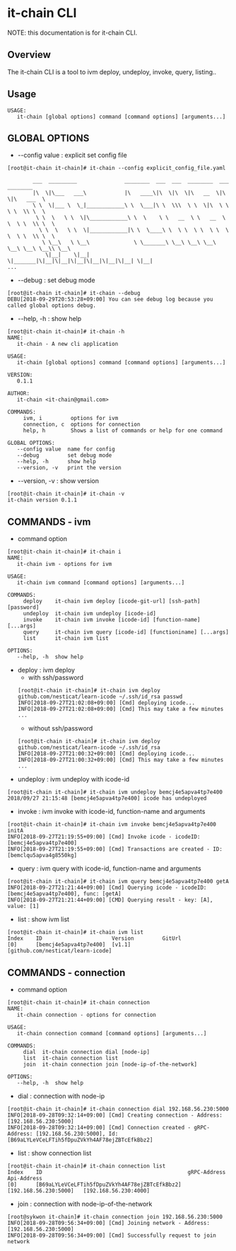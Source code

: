 # it-chain CLI 
 NOTE: this documentation is for it-chain CLI.

## Overview
 The it-chain CLI is a tool to ivm deploy, undeploy, invoke, query, listing..

## Usage
```
USAGE:
   it-chain [global options] command [command options] [arguments...]
```

## GLOBAL OPTIONS
- --config value : explicit set config file 
```
[root@it-chain it-chain]# it-chain --config explicit_config_file.yaml

        ___  _________               ________  ___  ___  ________  ___  ________
        |\  \|\___   ___\            |\   ____\|\  \|\  \|\   __  \|\  \|\   ___  \
        \ \  \|___ \  \_|____________\ \  \___|\ \  \\\  \ \  \|\  \ \  \ \  \\ \  \
         \ \  \   \ \  \|\____________\ \  \    \ \   __  \ \   __  \ \  \ \  \\ \  \
          \ \  \   \ \  \|____________|\ \  \____\ \  \ \  \ \  \ \  \ \  \ \  \\ \  \
           \ \__\   \ \__\              \ \_______\ \__\ \__\ \__\ \__\ \__\ \__\\ \__\
            \|__|    \|__|               \|_______|\|__|\|__|\|__|\|__|\|__|\|__| \|__|
...
```

- --debug : set debug mode
```
[root@it-chain it-chain]# it-chain --debug
DEBU[2018-09-29T20:53:28+09:00] You can see debug log because you called global options debug.
```

- --help, -h : show help
```
[root@it-chain it-chain]# it-chain -h
NAME:
   it-chain - A new cli application

USAGE:
   it-chain [global options] command [command options] [arguments...]

VERSION:
   0.1.1

AUTHOR:
   it-chain <it-chain@gmail.com>

COMMANDS:
     ivm, i         options for ivm
     connection, c  options for connection
     help, h        Shows a list of commands or help for one command

GLOBAL OPTIONS:
   --config value  name for config
   --debug         set debug mode
   --help, -h      show help
   --version, -v   print the version
```
- --version, -v : show version
```
[root@it-chain it-chain]# it-chain -v
it-chain version 0.1.1
```

## COMMANDS - ivm
- command option
```
[root@it-chain it-chain]# it-chain i
NAME:
   it-chain ivm - options for ivm

USAGE:
   it-chain ivm command [command options] [arguments...]

COMMANDS:
     deploy    it-chain ivm deploy [icode-git-url] [ssh-path] [password]
     undeploy  it-chain ivm undeploy [icode-id]
     invoke    it-chain ivm invoke [icode-id] [function-name] [...args]
     query     it-chain ivm query [icode-id] [functioniname] [...args]
     list      it-chain ivm list

OPTIONS:
   --help, -h  show help
```
  - deploy : ivm deploy
    - with ssh/password
    ```
    [root@it-chain it-chain]# it-chain ivm deploy github.com/nesticat/learn-icode ~/.ssh/id_rsa passwd
    INFO[2018-09-27T21:02:08+09:00] [Cmd] deploying icode...
    INFO[2018-09-27T21:02:08+09:00] [Cmd] This may take a few minutes
    ...
    ```
    - without ssh/password
    ```
    [root@it-chain it-chain]# it-chain ivm deploy github.com/nesticat/learn-icode ~/.ssh/id_rsa
    INFO[2018-09-27T21:00:32+09:00] [Cmd] deploying icode...
    INFO[2018-09-27T21:00:32+09:00] [Cmd] This may take a few minutes
    ...
    ```
  - undeploy : ivm undeploy with icode-id
  ```  
  [root@it-chain it-chain]# it-chain ivm undeploy bemcj4e5apva4tp7e400
  2018/09/27 21:15:48 [bemcj4e5apva4tp7e400] icode has undeployed
  ```  
  - invoke : ivm invoke with icode-id, function-name and arguments
  ```
  [root@it-chain it-chain]# it-chain ivm invoke bemcj4e5apva4tp7e400 initA
  INFO[2018-09-27T21:19:55+09:00] [Cmd] Invoke icode - icodeID: [bemcj4e5apva4tp7e400]
  INFO[2018-09-27T21:19:55+09:00] [Cmd] Transactions are created - ID: [bemclqu5apva4g8550kg]
  ```
  - query : ivm query with icode-id, function-name and arguments
  ```
  [root@it-chain it-chain]# it-chain ivm query bemcj4e5apva4tp7e400 getA
  INFO[2018-09-27T21:21:44+09:00] [Cmd] Querying icode - icodeID: [bemcj4e5apva4tp7e400], func: [getA]
  INFO[2018-09-27T21:21:44+09:00] [CMD] Querying result - key: [A], value: [1]
  ```
  - list : show ivm list
  ```
  [root@it-chain it-chain]# it-chain ivm list
  Index    ID                      Version         GitUrl
  [0]      [bemcj4e5apva4tp7e400]  [v1.1]          [github.com/nesticat/learn-icode]
  ```
  
## COMMANDS - connection
- command option
```
[root@it-chain it-chain]# it-chain connection
NAME:
   it-chain connection - options for connection

USAGE:
   it-chain connection command [command options] [arguments...]

COMMANDS:
     dial  it-chain connection dial [node-ip]
     list  it-chain connection list
     join  it-chain connection join [node-ip-of-the-network]

OPTIONS:
   --help, -h  show help
```
  - dial : connection with node-ip
  ```
  [root@it-chain it-chain]# it-chain connection dial 192.168.56.230:5000
  INFO[2018-09-28T09:32:14+09:00] [Cmd] Creating connection - Address: [192.168.56.230:5000]
  INFO[2018-09-28T09:32:14+09:00] [Cmd] Connection created - gRPC-Address: [192.168.56.230:5000], Id:[B69aLYLeVCeLFTih5fDpuZVkYh4AF78ejZBTcEfkBbz2]
  ```
  - list : show connection list
  ```
  [root@it-chain it-chain]# it-chain connection list
  Index    ID                                              gRPC-Address    Api-Address
  [0]      [B69aLYLeVCeLFTih5fDpuZVkYh4AF78ejZBTcEfkBbz2]  [192.168.56.230:5000]   [192.168.56.230:4000]
  ```
  - join : connection with node-ip-of-the-network
  ```
  [root@sykwon it-chain]# it-chain connection join 192.168.56.230:5000
  INFO[2018-09-28T09:56:34+09:00] [Cmd] Joining network - Address: [192.168.56.230:5000]
  INFO[2018-09-28T09:56:34+09:00] [Cmd] Successfully request to join network
  ```

